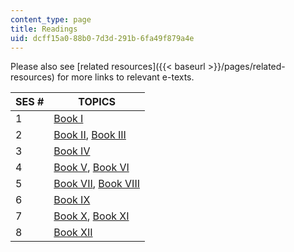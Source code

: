 ```yaml
---
content_type: page
title: Readings
uid: dcff15a0-88b0-7d3d-291b-6fa49f879a4e
---
```


Please also see [related resources]({{< baseurl >}}/pages/related-resources) for more links to relevant e-texts.

| SES # | TOPICS |
| --- | --- |
| 1 | [Book I](http://www.dartmouth.edu/~milton/reading_room/pl/book_1/index.shtml) |
| 2 | [Book II](http://www.dartmouth.edu/~milton/reading_room/pl/book_2/index.shtml), [Book III](http://www.dartmouth.edu/~milton/reading_room/pl/book_3/index.shtml) |
| 3 | [Book IV](http://www.dartmouth.edu/~milton/reading_room/pl/book_4/index.shtml) |
| 4 | [Book V](http://www.dartmouth.edu/~milton/reading_room/pl/book_5/index.shtml), [Book VI](http://www.dartmouth.edu/~milton/reading_room/pl/book_6/index.shtml) |
| 5 | [Book VII](http://www.dartmouth.edu/~milton/reading_room/pl/book_7/index.shtml), [Book VIII](http://www.dartmouth.edu/~milton/reading_room/pl/book_8/index.shtml) |
| 6 | [Book IX](http://www.dartmouth.edu/~milton/reading_room/pl/book_9/index.shtml) |
| 7 | [Book X](http://www.dartmouth.edu/~milton/reading_room/pl/book_10/index.shtml), [Book XI](http://www.dartmouth.edu/~milton/reading_room/pl/book_11/index.shtml) |
| 8 | [Book XII](http://www.dartmouth.edu/~milton/reading_room/pl/book_12/index.shtml)